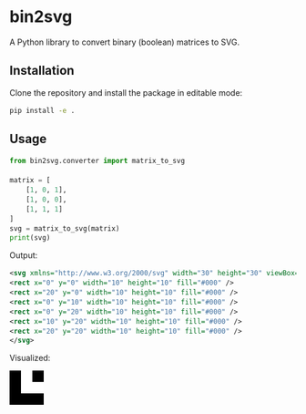 # bin2svg

A Python library to convert binary (boolean) matrices to SVG.

## Installation

Clone the repository and install the package in editable mode:

```bash
pip install -e .
```

## Usage
```python
from bin2svg.converter import matrix_to_svg

matrix = [
    [1, 0, 1],
    [1, 0, 0],
    [1, 1, 1]
]
svg = matrix_to_svg(matrix)
print(svg)
```

Output:
```xml
<svg xmlns="http://www.w3.org/2000/svg" width="30" height="30" viewBox="0 0 30 30">
<rect x="0" y="0" width="10" height="10" fill="#000" />
<rect x="20" y="0" width="10" height="10" fill="#000" />
<rect x="0" y="10" width="10" height="10" fill="#000" />
<rect x="0" y="20" width="10" height="10" fill="#000" />
<rect x="10" y="20" width="10" height="10" fill="#000" />
<rect x="20" y="20" width="10" height="10" fill="#000" />
</svg>
```

Visualized:

![Input matrix SVG](docs/example.svg)
